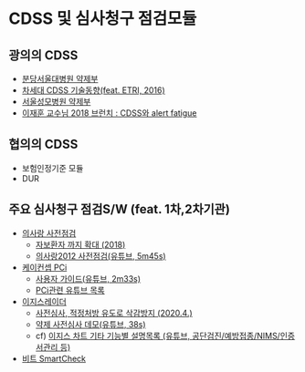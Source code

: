 # CDSS 및 심사청구 점검모듈  

## 광의의 CDSS

- [분당서울대병원 약제부](https://www.snubh.org/dh/main/index.do?DP_CD=PH&MENU_ID=002008)
- [차세대 CDSS 기술동향(feat. ETRI, 2016)](https://scienceon.kisti.re.kr/commons/util/originalView.do?cn=JAKO201652057195696&oCn=JAKO201652057195696&dbt=JAKO&journal=NJOU00291002)
- [서울성모병원 약제부](http://www.kshp.or.kr/Upload/publications/143-153%ED%95%99%EC%88%A0%EB%B3%B4%EA%B3%A02%EA%B6%8C%EC%84%B1%ED%9D%AC.pdf)
- [이재훈 교수님 2018 브런치 : CDSS와 alert fatigue](https://brunch.co.kr/@medinfo/11)


## 협의의 CDSS 

- 보험인정기준 모듈
- DUR

## 주요 심사청구 점검S/W (feat. 1차,2차기관)

- [의사랑 사전점검](https://www.ysarang.com/ProductIntro/PI0101?idx=53)
  - [자보환자 까지 확대 (2018)](http://www.docdocdoc.co.kr/news/articleView.html?idxno=1061779)
  - [의사랑2012 사전점검(유튜브, 5m45s)](https://youtu.be/OFhD3_C_IF8)
- [케이컨셉 PCi](http://k-concept.co.kr/prduct_pci.html)
  - [사용자 가이드(유튜브, 2m33s)](https://www.youtube.com/watch?v=7Sg3TW6uYLU)
  - [PCi관련 유튜브 목록](https://youtu.be/7Sg3TW6uYLU)
- [이지스레이더](http://www.eghis.co.kr/service/service_02.php)
  - [사전심사, 적정처방 유도로 삭감방지 (2020.4.)](https://mdon.co.kr/news/article.html?no=26729)
  - [약제 사전심사 데모(유튜브, 38s)](https://youtu.be/7XLKYp9nYm4)
  - cf) [이지스 차트 기타 기능별 설명목록 (유튜브, 공단검진/예방접종/NIMS/인증서관리 등)](https://www.youtube.com/watch?v=3cL63__Kdmw&list=PLKW8NM0XzzsbeYfbSydVfRu5FfWXHnEqk&index=55) 
- [비트 SmartCheck](http://esonhosp.co.kr/?folder=bbs&page=view&board_id=notice&idx=1611)
 



